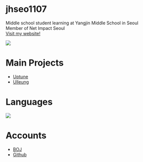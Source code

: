 # jhseo1107
Middle school student learning at Yangjin Middle School in Seoul  
Member of Net Impact Seoul  
[Visit my website!](https://jhseo1107.kro.kr)

[![](https://github-readme-stats.vercel.app/api?username=jhseo1107&show_icons=true&hide_border=true)](https://github.com/jhseo1107)

# Main Projects
- [Uptune](http://uptune.kro.kr/)
- [Ulleung](http://울릉.메인.한국/)

# Languages
[![](https://github-readme-stats.vercel.app/api/top-langs/?username=jhseo1107&hide_border=true)](https://github.com/jhseo1107)


# Accounts
- [BOJ](https://acmicpc.net/user/jhseo1107)  
- [Github](https://github.com/jhseo1107)  
